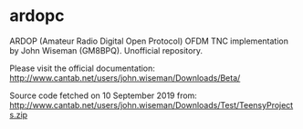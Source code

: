 # ardopc
ARDOP (Amateur Radio Digital Open Protocol) OFDM TNC implementation by John Wiseman (GM8BPQ). Unofficial repository.

Please visit the official documentation:
http://www.cantab.net/users/john.wiseman/Downloads/Beta/

Source code fetched on 10 September 2019 from:
http://www.cantab.net/users/john.wiseman/Downloads/Test/TeensyProjects.zip
